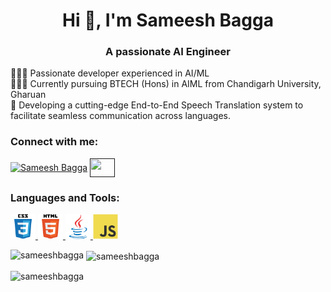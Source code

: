 
<h1 align="center">Hi 👋, I'm Sameesh Bagga</h1>
<h3 align="center">A passionate AI Engineer</h3>
👩🏻‍💻 Passionate developer experienced in AI/ML<br/>
👩🏻‍🎓 Currently pursuing BTECH (Hons) in AIML from Chandigarh University, Gharuan<br/>
🔬  Developing a cutting-edge End-to-End Speech Translation system to facilitate seamless communication across languages.


<h3 align="left">Connect with me:</h3>
<p align="left">
<a href="(https://www.linkedin.com/in/sameesh-bagga-27480b231)?utm_source=share&utm_campaign=share_via&utm_content=profile&utm_medium=android_app" target="blank"><img align="center" src="https://raw.githubusercontent.com/rahuldkjain/github-profile-readme-generator/master/src/images/icons/Social/linked-in-alt.svg" alt="Sameesh Bagga" height="30" width="40" /></a>
<a href="" target="blank"><img align="center" src="https://raw.githubusercontent.com/rahuldkjain/github-profile-readme-generator/master/src/images/icons/Social/instagram.svg" alt="" height="30" width="40" /></a>
</p>

<h3 align="left">Languages and Tools:</h3>
<p align="left"> <a href="https://www.w3schools.com/css/" target="_blank" rel="noreferrer"> <img src="https://raw.githubusercontent.com/devicons/devicon/master/icons/css3/css3-original-wordmark.svg" alt="css3" width="40" height="40"/> </a> <a href="https://www.w3.org/html/" target="_blank" rel="noreferrer"> <img src="https://raw.githubusercontent.com/devicons/devicon/master/icons/html5/html5-original-wordmark.svg" alt="html5" width="40" height="40"/> </a> <a href="https://www.java.com" target="_blank" rel="noreferrer"> <img src="https://raw.githubusercontent.com/devicons/devicon/master/icons/java/java-original.svg" alt="java" width="40" height="40"/> </a> <a href="https://developer.mozilla.org/en-US/docs/Web/JavaScript" target="_blank" rel="noreferrer"> <img src="https://raw.githubusercontent.com/devicons/devicon/master/icons/javascript/javascript-original.svg" alt="javascript" width="40" height="40"/> </a> </p>

<p><img align="left" src="https://github-readme-stats.vercel.app/api/top-langs?username=sameeshbagga&show_icons=true&locale=en&layout=compact" alt="sameeshbagga" /></p>

<p>&nbsp;<img align="center" src="https://github-readme-stats.vercel.app/api?username=sameeshbagga&show_icons=true&locale=en" alt="sameeshbagga" /></p>

<p><img align="center" src="https://github-readme-streak-stats.herokuapp.com/?user=sameeshbagga&" alt="sameeshbagga" /></p>
